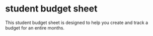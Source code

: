 # student budget sheet
This student budget sheet is designed to help you create and track a budget for an entire months. 

